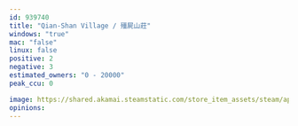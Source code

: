 ```yaml
---
id: 939740
title: "Qian-Shan Village / 殭屍山莊"
windows: "true"
mac: "false"
linux: false
positive: 2
negative: 3
estimated_owners: "0 - 20000"
peak_ccu: 0

image: https://shared.akamai.steamstatic.com/store_item_assets/steam/apps/939740/header.jpg?t=1564719058
opinions:
---
```


